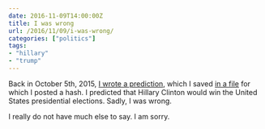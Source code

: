```yaml
---
date: 2016-11-09T14:00:00Z
title: I was wrong
url: /2016/11/09/i-was-wrong/
categories: ["politics"]
tags:
- "hillary"
- "trump"
---
```


Back in October 5th, 2015, [I wrote a prediction](/2015/10/05/prediction/), which I saved [in a file](/resources/2016-Presidential-Elections-Prediction.txt) for which I posted a hash. I predicted that Hillary Clinton would win the United States presidential elections. Sadly, I was wrong.

I really do not have much else to say. I am sorry.
